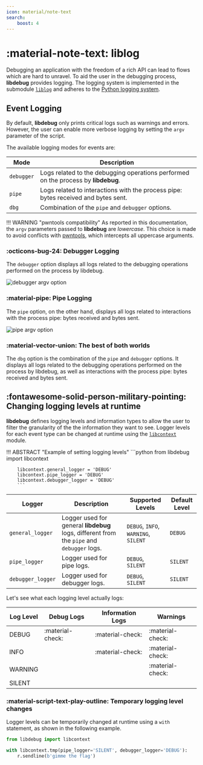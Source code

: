 ```yaml
---
icon: material/note-text
search:
    boost: 4
---
```

# :material-note-text: liblog
Debugging an application with the freedom of a rich API can lead to flows which are hard to unravel. To aid the user in the debugging process, **libdebug** provides logging. The logging system is implemented in the submodule [`liblog`](../../from_pydoc/generated/liblog) and adheres to the [Python logging system](https://docs.python.org/3/library/logging.html).

## Event Logging
By default, **libdebug** only prints critical logs such as warnings and errors. However, the user can enable more verbose logging by setting the `argv` parameter of the script.

The available logging modes for events are:

| Mode | Description |
| --- | --- |
| `debugger` | Logs related to the debugging operations performed on the process by **libdebug**. |
| `pipe` | Logs related to interactions with the process pipe: bytes received and bytes sent. |
| `dbg` | Combination of the `pipe` and `debugger` options. |

!!! WARNING "pwntools compatibility"
    As reported in this documentation, the `argv` parameters passed to **libdebug** are *lowercase*. This choice is made to avoid conflicts with [pwntools](https://github.com/Gallopsled/pwntools), which intercepts all uppercase arguments.

### :octicons-bug-24: Debugger Logging
The `debugger` option displays all logs related to the debugging operations performed on the process by libdebug.

<img src="https://github.com/libdebug/libdebug/blob/main/media/debugger_argv.png?raw=true" alt="debugger argv option" />

### :material-pipe: Pipe Logging
The `pipe` option, on the other hand, displays all logs related to interactions with the process pipe: bytes received and bytes sent.
 
<img src="https://github.com/libdebug/libdebug/blob/dev/media/pipe_argv.png?raw=true" alt="pipe argv option" />

### :material-vector-union: The best of both worlds
The `dbg` option is the combination of the `pipe` and `debugger` options. It displays all logs related to the debugging operations performed on the process by libdebug, as well as interactions with the process pipe: bytes received and bytes sent.

## :fontawesome-solid-person-military-pointing: Changing logging levels at runtime
**libdebug** defines logging levels and information types to allow the user to filter the granularity of the the information they want to see. Logger levels for each event type can be changed at runtime using the [`libcontext`](../../from_pydoc/generated/utils/libcontext) module.

!!! ABSTRACT "Example of setting logging levels"
        ```python
        from libdebug import libcontext

        libcontext.general_logger = 'DEBUG'
        libcontext.pipe_logger = 'DEBUG'
        libcontext.debugger_logger = 'DEBUG'
        ```

| Logger | Description | Supported Levels | Default Level |
| --- | --- | --- | --- |
| `general_logger` | Logger used for general **libdebug** logs, different from the `pipe` and `debugger` logs. | `DEBUG`, `INFO`, `WARNING`, `SILENT` | `DEBUG` |
| `pipe_logger` | Logger used for pipe logs. | `DEBUG`, `SILENT` | `SILENT` |
| `debugger_logger` | Logger used for debugger logs. | `DEBUG`, `SILENT` | `SILENT` |

Let's see what each logging level actually logs:

| Log Level | Debug Logs | Information Logs | Warnings |
|-----------|------------|------------------|----------|
| DEBUG     | :material-check: | :material-check: | :material-check: |
| INFO      |                | :material-check: | :material-check: |
| WARNING   |                |                  | :material-check: |
| SILENT    |                |                  |            |


### :material-script-text-play-outline: Temporary logging level changes
Logger levels can be temporarily changed at runtime using a `with` statement, as shown in the following example.

```python
from libdebug import libcontext

with libcontext.tmp(pipe_logger='SILENT', debugger_logger='DEBUG'):
    r.sendline(b'gimme the flag')
```